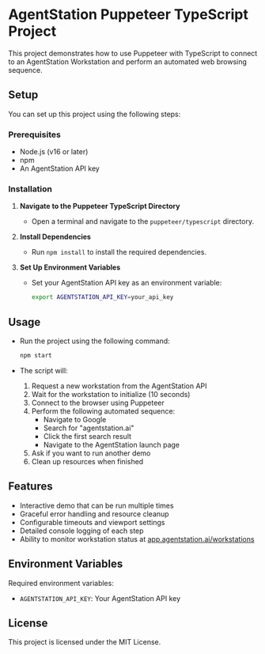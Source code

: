 # AgentStation Puppeteer TypeScript Project

This project demonstrates how to use Puppeteer with TypeScript to connect to an AgentStation Workstation and perform an automated web browsing sequence.

## Setup

You can set up this project using the following steps:

### Prerequisites

- Node.js (v16 or later)
- npm
- An AgentStation API key

### Installation

1. **Navigate to the Puppeteer TypeScript Directory**
   - Open a terminal and navigate to the `puppeteer/typescript` directory.

2. **Install Dependencies**
   - Run `npm install` to install the required dependencies.

3. **Set Up Environment Variables**
   - Set your AgentStation API key as an environment variable:

     ```bash
     export AGENTSTATION_API_KEY=your_api_key
     ```

## Usage

- Run the project using the following command:

  ```bash
  npm start
  ```

- The script will:
  1. Request a new workstation from the AgentStation API
  2. Wait for the workstation to initialize (10 seconds)
  3. Connect to the browser using Puppeteer
  4. Perform the following automated sequence:
     - Navigate to Google
     - Search for "agentstation.ai"
     - Click the first search result
     - Navigate to the AgentStation launch page
  5. Ask if you want to run another demo
  6. Clean up resources when finished

## Features

- Interactive demo that can be run multiple times
- Graceful error handling and resource cleanup
- Configurable timeouts and viewport settings
- Detailed console logging of each step
- Ability to monitor workstation status at [app.agentstation.ai/workstations](https://app.agentstation.ai/workstations)

## Environment Variables

Required environment variables:

- `AGENTSTATION_API_KEY`: Your AgentStation API key

## License

This project is licensed under the MIT License. 